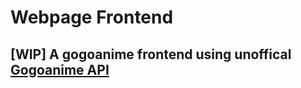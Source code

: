 # Webpage Frontend

## [WIP] A gogoanime frontend using unoffical [Gogoanime API](https://github.com/riimuru/gogoanime)   

